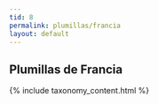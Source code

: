 ```yaml
---
tid: 8
permalink: plumillas/francia
layout: default
---
```

## Plumillas de Francia
{% include taxonomy_content.html %}
